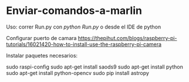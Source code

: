 # Enviar-comandos-a-marlin

Uso: correr Run.py con *python Run.py* o desde el IDE de python



Configurar puerto de camara https://thepihut.com/blogs/raspberry-pi-tutorials/16021420-how-to-install-use-the-raspberry-pi-camera


Instalar paquetes necesarios:


sudo raspi-config
sudo apt-get install saods9
sudo apt-get install python
sudo apt-get install python-opencv
sudo pip install astropy
